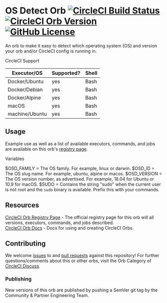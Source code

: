 # OS Detect Orb [![CircleCI Build Status](https://circleci.com/gh/CircleCI-Public/os-detect-orb.svg?style=shield "CircleCI Build Status")](https://circleci.com/gh/CircleCI-Public/os-detect-orb) [![CircleCI Orb Version](https://img.shields.io/badge/endpoint.svg?url=https://badges.circleci.io/orb/circleci/os-detect)][reg-page] [![GitHub License](https://img.shields.io/badge/license-MIT-lightgrey.svg)](https://raw.githubusercontent.com/CircleCI-Public/os-detect-orb/master/LICENSE)

An orb to make it easy to detect which operating system (OS) and version your orb and/or CircleCI config is running in.

CircleCI Support

| Executor/OS    | Supported? | Shell |
|---             |---         |---    |
| Docker/Ubuntu  | yes        | Bash  |
| Docker/Debian  | yes        | Bash  |
| Docker/Alpine  | yes        | Bash  |
| macOS          | yes        | Bash  |
| machine/Ubuntu | yes        | Bash  |


## Usage

Example use as well as a list of available executors, commands, and jobs are available on this orb's [registry page][reg-page].

Variables

$OSD_FAMILY = The OS family. For example, linux or darwin.
$OSD_ID = The OS slug name. For example, ubuntu, alpine or macos.
$OSD_VERSION = The OS version number, as advertised. For example, 18.04 for Ubuntu or 10.9 for macOS.
$SUDO = Contains the string "sudo" when the current user is not root and the `sudo` binary is available. Prefix this with your commands.


## Resources

[CircleCI Orb Registry Page][reg-page] - The official registry page for this orb will all versions, executors, commands, and jobs described.  
[CircleCI Orb Docs](https://circleci.com/docs/2.0/orb-intro/#section=configuration) - Docs for using and creating CircleCI Orbs.  


## Contributing
We welcome [issues](https://github.com/CircleCI-Public/os-detect-orb/issues) to and [pull requests](https://github.com/CircleCI-Public/os-detect-orb/pulls) against this repository!
For further questions/comments about this or other orbs, visit the Orb Category of [CircleCI Discuss](https://discuss.circleci.com/c/orbs).

### Publishing

New versions of this orb are published by pushing a SemVer git tag by the Community & Partner Engineering Team.



[reg-page]: https://circleci.com/orbs/registry/orb/circleci/orb-detect
